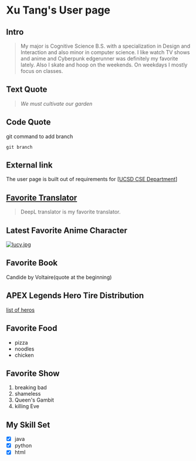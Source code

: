 # **Xu Tang's User page**
## Intro
>My major is Cognitive Science B.S. with a specialization in Design and Interaction and also minor in computer science. I like watch TV shows and anime and Cyberpunk edgerunner was definitely my favorite lately. Also I skate and hoop on the weekends. On weekdays I mostly focus on classes. 
## Text Quote
> *We must cultivate our garden*

## Code Quote
git command to add branch

`git branch`
## External link
The user page is built out of requirements for [[UCSD CSE Department](https://cse.ucsd.edu/)]

## [Favorite Translator](https://www.deepl.com/en/translator)
>DeepL translator is my favorite translator.
## Latest Favorite Anime Character
[![lucy.jpg](https://i.postimg.cc/mrVJP4g1/lucy.jpg)](https://postimg.cc/JyDPF9JR)

## Favorite Book
Candide by Voltaire(quote at the beginning)
## APEX Legends Hero Tire Distribution
[list of heros](/relative.md)
## Favorite Food
- pizza
- noodles
- chicken
## Favorite Show
1. breaking bad
2. shameless
3. Queen's Gambit
4. killing Eve
## My Skill Set
- [x] java
- [x] python
- [x] html